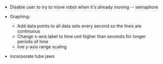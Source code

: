* Disable user to try to move robot when it's already moving -- semaphore
* Graphing:
	* Add data points to all data sets every second so the lines are continuous
	* Change x-axis label to time unit higher than seconds for longer periods of time
	* live y-axis range scaling

* incorporate tube jaws
